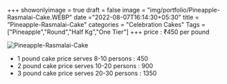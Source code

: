 +++
showonlyimage = true
draft = false
image = "img/portfolio/Pineapple-Rasmalai-Cake.WEBP"
date ="2022-08-07T16:14:30+05:30"
title = "Pineapple-Rasmalai-Cake"
categories = "Celebration Cakes"
Tags = ["Pineapple","Round","Half Kg","One Tier"]
+++
price : ₹450 per pound
<!--more-->
![Pineapple-Rasmalai-Cake](/img/portfolio/Pineapple-Rasmalai-Cake.WEBP)
* 1 pound cake price serves 8-10 persons : 450
* 2 pound cake price serves 10-20 persons : 900
* 3 pound cake price serves 20-30 persons : 1350
